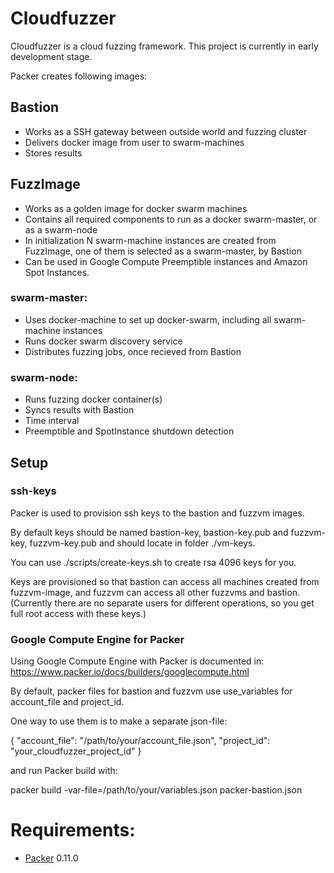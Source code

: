 # Cloudfuzzer

Cloudfuzzer is a cloud fuzzing framework. This project is currently in early development stage.

Packer creates following images:

## Bastion
* Works as a SSH gateway between outside world and fuzzing cluster
* Delivers docker image from user to swarm-machines
* Stores results

## FuzzImage
* Works as a golden image for docker swarm machines
* Contains all required components to run as a docker swarm-master, or as a swarm-node
* In initialization N swarm-machine instances are created from FuzzImage, one of them is selected as a swarm-master, by Bastion
* Can be used in Google Compute Preemptible instances and Amazon Spot Instances.

### swarm-master:
* Uses docker-machine to set up docker-swarm, including all swarm-machine instances
* Runs docker swarm discovery service
* Distributes fuzzing jobs, once recieved from Bastion

### swarm-node:
* Runs fuzzing docker container(s)
* Syncs results with Bastion
* Time interval
* Preemptible and SpotInstance shutdown detection

## Setup

### ssh-keys

Packer is used to provision ssh keys to the bastion and fuzzvm images.

By default keys should be named bastion-key, bastion-key.pub and fuzzvm-key, fuzzvm-key.pub and should locate in folder ./vm-keys.

You can use ./scripts/create-keys.sh to create rsa 4096 keys for you.

Keys are provisioned so that bastion can access all machines created from fuzzvm-image, and fuzzvm can access all other fuzzvms and bastion.
(Currently there are no separate users for different operations, so you get full root access with these keys.)

### Google Compute Engine for Packer

Using Google Compute Engine with Packer is documented in: https://www.packer.io/docs/builders/googlecompute.html

By default, packer files for bastion and fuzzvm use use_variables for account_file and project_id.

One way to use them is to make a separate json-file:

{
	"account_file":	"/path/to/your/account_file.json",
	"project_id":	"your_cloudfuzzer_project_id"
}

and run Packer build with:

packer build -var-file=/path/to/your/variables.json packer-bastion.json

# Requirements:
* [Packer](https://www.packer.io/) 0.11.0

